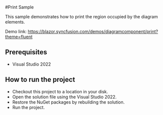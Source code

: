 #Print Sample

This sample demonstrates how to print the region occupied by the diagram elements.

Demo link: 
https://blazor.syncfusion.com/demos/diagramcomponent/print?theme=fluent




## Prerequisites

* Visual Studio 2022

## How to run the project

* Checkout this project to a location in your disk.
* Open the solution file using the Visual Studio 2022.
* Restore the NuGet packages by rebuilding the solution.
* Run the project.
